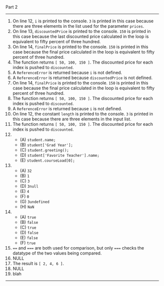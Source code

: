 Part 2

---
1. On line 12, `i` is printed to the console. `3` is printed in this case because there are three elements in the list used for the parameter `prices`.
2. On line 13, `discountedPrice` is printed to the console. `150` is printed in this case because the last discounted price calculated in the loop is equivalent to fifty percent of three hundred.
3. On line 14, `finalPrice` is printed to the console. `150` is printed in this case because the final price calculated in the loop is equivalent to fifty percent of three hundred.
4. The function returns `[ 50, 100, 150 ]`. The discounted price for each index is pushed to `discounted`.
5. A `ReferenceError` is returned because `i` is not defined.
6. A `ReferenceError` is returned because `discountedPrice` is not defined.
7. On line 14, `finalPrice` is printed to the console. `150` is printed in this case because the final price calculated in the loop is equivalent to fifty percent of three hundred.
8. The function returns `[ 50, 100, 150 ]`. The discounted price for each index is pushed to `discounted`.
9. A `ReferenceError` is returned because `i` is not defined.
10. On line 12, the constant `length` is printed to the console. `3` is printed in this case because there are three elements in the input list.
11. The function returns `[ 50, 100, 150 ]`. The discounted price for each index is pushed to `discounted`.
12. 
    - (A) `student.name;`
    - (B) `student['Grad Year'];`
    - (C) `student.greeting();`
    - (D) `student['Favorite Teacher'].name;`
    - (E) `student.courseLoad[0];`
13. 
    - (A) `32`
    - (B) `1`
    - (C) `3`
    - (D) `3null`
    - (E) `4`
    - (F) `0`
    - (G) `3undefined`
    - (H) `NaN`
14. 
    - (A) `true`
    - (B) `false`
    - (C) `true`
    - (D) `false`
    - (E) `false`
    - (F) `true`
15. `==` and `===` are both used for comparison, but only `===` checks the datatype of the two values being compared.
16. NULL
17. The result is `[ 2, 4, 6 ]`.
18. NULL
19. blah
---
